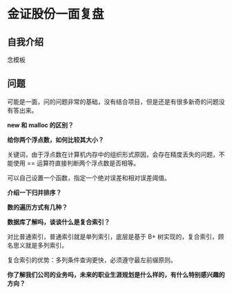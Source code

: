 # 金证股份一面复盘

## 自我介绍

念模板

## 问题

可能是一面，问的问题非常的基础，没有结合项目，但是还是有很多新奇的问题没有答出来。

**new 和 malloc 的区别？**

**给你两个浮点数，如何比较其大小？**

关键词，由于浮点数在计算机内存中的组织形式原因，会存在精度丢失的问题，不能使用 == 运算符直接判断两个浮点数是否相等。

可以自己设置一个函数，指定一个绝对误差和相对误差阈值。

**介绍一下归并排序？**



**数的遍历方式有几种？**



**数据库了解吗，谈谈什么是复合索引？**

对比普通索引，普通索引就是单列索引，底层是基于 B+ 树实现的，复合索引，顾名思义就是多列索引。

复合索引的优势：多列条件查询更快，必须遵守最左前缀原则。



**你了解我们公司的业务吗，未来的职业生涯规划是什么样的，有什么特别感兴趣的方向？**

